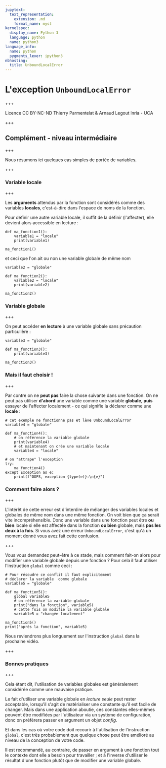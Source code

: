 ```yaml
---
jupytext:
  text_representation:
    extension: .md
    format_name: myst
kernelspec:
  display_name: Python 3
  language: python
  name: python3
language_info:
  name: python
  pygments_lexer: ipython3
nbhosting:
  title: UnboundLocalError
---
```


# L'exception `UnboundLocalError`

+++

<div class="licence">
<span>Licence CC BY-NC-ND</span>
<span>Thierry Parmentelat &amp; Arnaud Legout</span>
<span>Inria - UCA</span>
</div>

+++

## Complément - niveau intermédiaire

+++

Nous résumons ici quelques cas simples de portée de variables.

+++

### Variable locale

+++

Les **arguments** attendus par la fonction sont considérés comme des variables **locales**, c'est-à-dire dans l'espace de noms de la fonction.

Pour définir une autre variable locale, il suffit de la définir (l'affecter), elle devient alors accessible en lecture :

```{code-cell} ipython3
def ma_fonction1():
    variable1 = "locale"
    print(variable1)

ma_fonction1()
```

et ceci que l'on ait ou non une variable globale de même nom

```{code-cell} ipython3
variable2 = "globale"

def ma_fonction2():
    variable2 = "locale"
    print(variable2)

ma_fonction2()
```

### Variable globale

+++

On peut accéder **en lecture**  à une variable globale sans précaution particulière :

```{code-cell} ipython3
variable3 = "globale"

def ma_fonction3():
    print(variable3)

ma_fonction3()
```

### Mais il faut choisir !

+++

Par contre on ne **peut pas** faire la chose suivante dans une fonction. On ne peut pas utiliser **d'abord** une variable comme une variable **globale**, **puis** essayer de l'affecter localement - ce qui signifie la déclarer comme une **locale** :

```{code-cell} ipython3
# cet exemple ne fonctionne pas et lève UnboundLocalError
variable4 = "globale"

def ma_fonction4():
    # on référence la variable globale
    print(variable4)
    # et maintenant on crée une variable locale
    variable4 = "locale"

# on "attrape" l'exception
try:
    ma_fonction4()
except Exception as e:
    print(f"OOPS, exception {type(e)}:\n{e}")
```

### Comment faire alors ?

+++

L'intérêt de cette erreur est d'interdire de mélanger des variables locales et globales de même nom dans une même fonction. On voit bien que ça serait vite incompréhensible. Donc une variable dans une fonction peut être **ou bien** locale si elle est affectée dans la fonction **ou bien** globale, mais **pas les deux à la fois**. Si vous avez une erreur `UnboundLocalError`, c'est qu'à un moment donné vous avez fait cette confusion.

+++

Vous vous demandez peut-être à ce stade, mais comment fait-on alors pour modifier une variable globale depuis une fonction ? Pour cela il faut utiliser l'instruction `global` comme ceci :

```{code-cell} ipython3
# Pour résoudre ce conflit il faut explicitement
# déclarer la variable  comme globale
variable5 = "globale"

def ma_fonction5():
    global variable5
    # on référence la variable globale
    print("dans la fonction", variable5)
    # cette fois on modifie la variable globale
    variable5 = "changée localement"

ma_fonction5()
print("après la fonction", variable5)
```

Nous reviendrons plus longuement sur l'instruction `global` dans la prochaine vidéo.

+++

### Bonnes pratiques

+++

Cela étant dit, l'utilisation de variables globales est généralement considérée comme une mauvaise pratique. 

Le fait d'utiliser une variable globale en *lecture seule* peut rester acceptable, lorsqu'il s'agit de matérialiser une constante qu'il est facile de changer. Mais dans une application aboutie, ces constantes elles-mêmes peuvent être modifiées par l'utilisateur via un système de configuration, donc on préférera passer en argument un objet *config*.

Et dans les cas où votre code doit recourir à l'utilisation de l'instruction `global`, c'est très probablement que quelque chose peut être amélioré au niveau de la conception de votre code.

Il est recommandé, au contraire, de passer en argument à une fonction tout le contexte dont elle a besoin pour travailler ; et à l'inverse d'utiliser le résultat d'une fonction plutôt que de modifier une variable globale.
